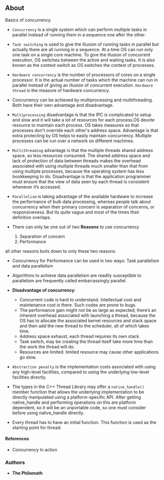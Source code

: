 ## About
Basics of concurrency.

* `Concurrency` is a single system which can perform multiple tasks in parallel instead of running them in a sequence one after the other.

* `Task switching` is used to give the illusion of running tasks in parallel but actually there are all running in a sequence. At a time OS can run only one task on a single core machine. To give the illusion of concurrent execution, OS switches between the active and waiting tasks. It is also known as the context switch as OS switches the context of processes.

* `Hardware concurrency` is the number of processors of cores on a single processor. It is the actual number of tasks which the machine can run in parallel instead of giving an illusion of concurrent execution. `Hardware thread` is the measure of hardware concurrency.

* Concurrency can be achieved by multiprocessing and multithreading. Both have their own advantage and disadvantage.

* `Multiprocessing` disadvantage is that the IPC is complicated to setup and slow and it will take a lot of resources for each process.OS devote resource to maintain each process. OS takes measures so that processes don't override each other's address space. Advantage is that extra protecting by OS helps to easily maintain concurrency. Multiple processes can be run over a network on different machines.

* `Multithreading` advantage is that the multiple threads shared address space, so less resources consumed. The shared address space and lack of protection of data between threads makes the overhead associated with using multiple threads much smaller than that from using multiple processes, because the operating system has less bookkeeping to do. Disadvantage is that the application programmer must ensure that the view of data seen by each thread is consistent whenever it’s accessed.

* `Parallelism` is taking advantage of the available hardware to increase the performance of bulk data processing, whereas people talk about concurrency when their primary concern is separation of concerns, or responsiveness. But its quite vague and most of the times their definition overlaps.

* There can only be one out of two **Reasons** to use concurrency
   1. Separation of concern
   2. Performance

 all other reasons boils down to only these two reasons.

* Concurrency for Performance can be used in two ways: Task parallelism and data parallelism

* Algorithms to achieve data parallelism are readily susceptible to parallelism are frequently called embarrassingly parallel.

* **Disadvantage of concurrency**:
    * Concurrent code is hard to understand. Intellectual cost and maintenance cost is there. Such codes are prone to bugs.
    * The performance gain might not be as large as expected; there’s an inherent overhead associated with launching a thread, because the OS has to allocate the associated kernel resources and stack space and then add the new thread to the scheduler, all of which takes time.
    * Address space exhaust, each thread requires its own stack.
    * Task switch, may be creating the thread itself take more time than the work the thread will do.
    * Resources are limited. limited resource may cause other applications go slow.

* `Abstraction penalty` is the implementation costs associated with using any high-level facilities, compared to using the underlying low-level facilities directly.

* The types in the C++ Thread Library may offer a `native_handle()` member function that allows the underlying implementation to be directly manipulated using a platform-specific API. After getting native_handle and performing operations on this are platform dependent, so it will be an unportable code, so one must consider before using native_handle directly.

* Every thread has to have an initial function. This function is used as the starting point for thread.

#### References

* Concurrency In action

### Authors

* **The Philomath**
